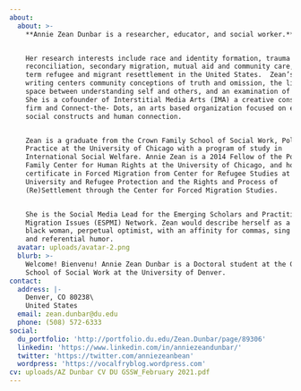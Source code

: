 ```yaml
---
about:
  about: >-
    **Annie Zean Dunbar is a researcher, educator, and social worker.**


    Her research interests include race and identity formation, trauma and
    reconciliation, secondary migration, mutual aid and community care, and long
    term refugee and migrant resettlement in the United States.  Zean’s creative
    writing centers community conceptions of truth and omission, the liminal
    space between understanding self and others, and an examination of memory.
    She is a cofounder of Interstitial Media Arts (IMA) a creative consulting
    firm and Connect-the- Dots, an arts based organization focused on examining
    social constructs and human connection. 


    Zean is a graduate from the Crown Family School of Social Work, Policy and
    Practice at the University of Chicago with a program of study in
    International Social Welfare. Annie Zean is a 2014 Fellow of the Pozen
    Family Center for Human Rights at the University of Chicago, and holds
    certificate in Forced Migration from Center for Refugee Studies at York
    University and Refugee Protection and the Rights and Process of
    (Re)Settlement through the Center for Forced Migration Studies. 


    She is the Social Media Lead for the Emerging Scholars and Practitioner on
    Migration Issues (ESPMI) Network. Zean would describe herself as a post-goth
    black woman, perpetual optimist, with an affinity for commas, sing alongs,
    and referential humor.
  avatar: uploads/avatar-2.png
  blurb: >-
    Welcome! Bienvenu! Annie Zean Dunbar is a Doctoral student at the Graduate
    School of Social Work at the University of Denver.
contact:
  address: |-
    Denver, CO 80238\
    United States
  email: zean.dunbar@du.edu
  phone: (508) 572-6333
social:
  du_portfolio: 'http://portfolio.du.edu/Zean.Dunbar/page/89306'
  linkedin: 'https://www.linkedin.com/in/anniezeandunbar/'
  twitter: 'https://twitter.com/anniezeanbean'
  wordpress: 'https://vocalfryblog.wordpress.com'
cv: uploads/AZ Dunbar CV DU GSSW_February 2021.pdf
---
```


